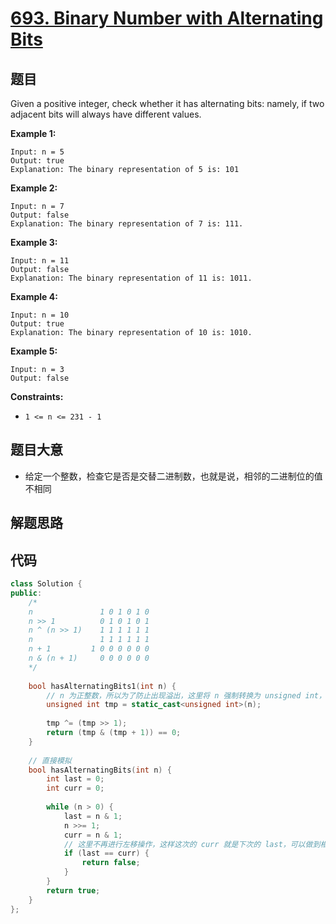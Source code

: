# [693. Binary Number with Alternating Bits](https://leetcode.com/problems/binary-number-with-alternating-bits/)

## 题目

Given a positive integer, check whether it has alternating bits: namely, if two adjacent bits will always have different values.

 

**Example 1:**

```
Input: n = 5
Output: true
Explanation: The binary representation of 5 is: 101
```

**Example 2:**

```
Input: n = 7
Output: false
Explanation: The binary representation of 7 is: 111.
```

**Example 3:**

```
Input: n = 11
Output: false
Explanation: The binary representation of 11 is: 1011.
```

**Example 4:**

```
Input: n = 10
Output: true
Explanation: The binary representation of 10 is: 1010.
```

**Example 5:**

```
Input: n = 3
Output: false
```

 

**Constraints:**

- `1 <= n <= 231 - 1`

## 题目大意

* 给定一个整数，检查它是否是交替二进制数，也就是说，相邻的二进制位的值不相同

## 解题思路

## 代码

````c++
class Solution {
public:
    /*
    n               1 0 1 0 1 0
    n >> 1          0 1 0 1 0 1
    n ^ (n >> 1)    1 1 1 1 1 1
    n               1 1 1 1 1 1
    n + 1         1 0 0 0 0 0 0
    n & (n + 1)     0 0 0 0 0 0
    */
    
    bool hasAlternatingBits1(int n) {
        // n 为正整数，所以为了防止出现溢出，这里将 n 强制转换为 unsigned int，
        unsigned int tmp = static_cast<unsigned int>(n);
        
        tmp ^= (tmp >> 1);
        return (tmp & (tmp + 1)) == 0;
    }
    
    // 直接模拟
    bool hasAlternatingBits(int n) {
        int last = 0;
        int curr = 0;
        
        while (n > 0) {
            last = n & 1;
            n >>= 1;
            curr = n & 1;
            // 这里不再进行左移操作，这样这次的 curr 就是下次的 last，可以做到相邻两位进行比较
            if (last == curr) {
                return false;
            }
        }
        return true;
    }
};
````

